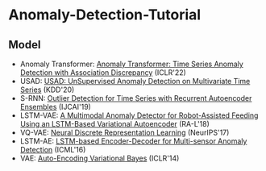 # Anomaly-Detection-Tutorial

## Model 

- Anomaly Transformer: [Anomaly Transformer: Time Series Anomaly Detection with Association Discrepancy](https://openreview.net/pdf?id=LzQQ89U1qm_) (ICLR'22)
- USAD: [USAD: UnSupervised Anomaly Detection on Multivariate Time Series](https://dl.acm.org/doi/pdf/10.1145/3394486.3403392) (KDD'20)
- S-RNN: [Outlier Detection for Time Series with Recurrent Autoencoder Ensembles](https://www.ijcai.org/proceedings/2019/0378.pdf) (IJCAI'19)
- LSTM-VAE: [A Multimodal Anomaly Detector for Robot-Assisted Feeding Using an LSTM-Based Variational Autoencoder](https://ieeexplore.ieee.org/stamp/stamp.jsp?tp=&arnumber=8279425) (RA-L'18)
- VQ-VAE: [Neural Discrete Representation Learning](https://arxiv.org/pdf/1711.00937.pdf) (NeurIPS'17)
- LSTM-AE: [LSTM-based Encoder-Decoder for Multi-sensor Anomaly Detection](https://arxiv.org/pdf/1607.00148.pdf) (ICML'16)
- VAE: [Auto-Encoding Variational Bayes](https://arxiv.org/pdf/1312.6114.pdf) (ICLR'14)
